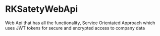 # RKSatetyWebApi
Web Api that has all the functionality, Service Orientated Approach which uses JWT tokens for secure and encrypted access to company data
